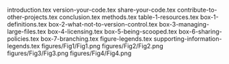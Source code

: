 introduction.tex
version-your-code.tex
share-your-code.tex
contribute-to-other-projects.tex
conclusion.tex
methods.tex
table-1-resources.tex
box-1-definitions.tex
box-2-what-not-to-version-control.tex
box-3-managing-large-files.tex
box-4-licensing.tex
box-5-being-scooped.tex
box-6-sharing-policies.tex
box-7-branching.tex
figure-legends.tex
supporting-information-legends.tex
figures/Fig1/Fig1.png
figures/Fig2/Fig2.png
figures/Fig3/Fig3.png
figures/Fig4/Fig4.png

